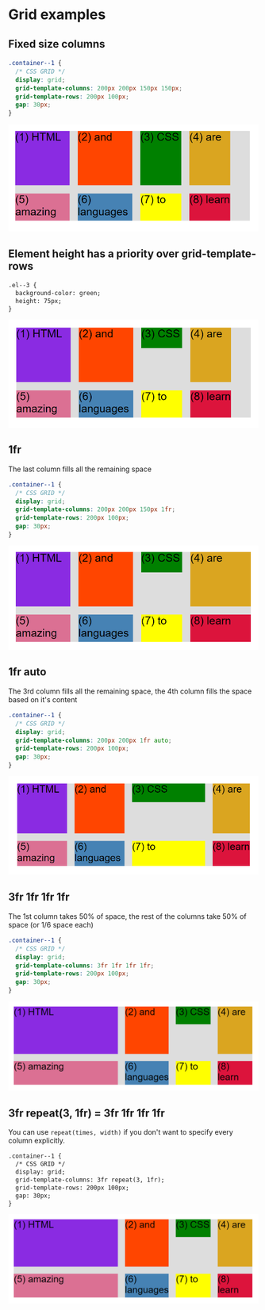 # Grid examples

## Fixed size columns

```css
.container--1 {
  /* CSS GRID */
  display: grid;
  grid-template-columns: 200px 200px 150px 150px;
  grid-template-rows: 200px 100px;
  gap: 30px;
}
```

![alt text](./grid-example-1.png)

## Element height has a priority over grid-template-rows

```
.el--3 {
  background-color: green;
  height: 75px;
}
```

![alt text](./grid-example-2.png)

## 1fr

The last column fills all the remaining space

```css
.container--1 {
  /* CSS GRID */
  display: grid;
  grid-template-columns: 200px 200px 150px 1fr;
  grid-template-rows: 200px 100px;
  gap: 30px;
}
```

![alt text](./grid-example-3.png)

## 1fr auto

The 3rd column fills all the remaining space, the 4th column fills the space based on it's content

```css
.container--1 {
  /* CSS GRID */
  display: grid;
  grid-template-columns: 200px 200px 1fr auto;
  grid-template-rows: 200px 100px;
  gap: 30px;
}
```

![alt text](./grid-example-4.png)

## 3fr 1fr 1fr 1fr

The 1st column takes 50% of space, the rest of the columns take 50% of space (or 1/6 space each)

```css
.container--1 {
  /* CSS GRID */
  display: grid;
  grid-template-columns: 3fr 1fr 1fr 1fr;
  grid-template-rows: 200px 100px;
  gap: 30px;
}
```

![alt text](./grid-example-5.png)

## 3fr repeat(3, 1fr) = 3fr 1fr 1fr 1fr

You can use `repeat(times, width)` if you don't want to specify every column explicitly.

```
.container--1 {
  /* CSS GRID */
  display: grid;
  grid-template-columns: 3fr repeat(3, 1fr);
  grid-template-rows: 200px 100px;
  gap: 30px;
}
```

![alt text](./grid-example-5.png)

